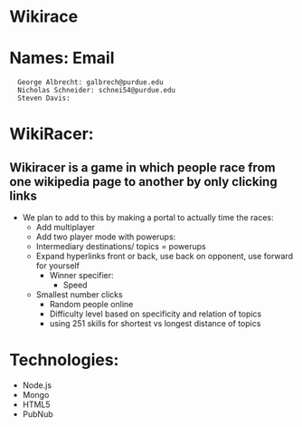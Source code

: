 # Wikirace

# Names: Email
      George Albrecht: galbrech@purdue.edu
      Nicholas Schneider: schnei54@purdue.edu
      Steven Davis:  
      
# WikiRacer:
 ## Wikiracer is a game in which people race from one wikipedia page to another by only clicking links
  
 * We plan to add to this by making a portal to actually time the races:
      * Add multiplayer
      * Add two player mode with powerups:
	* Intermediary destinations/ topics = powerups
	* Expand hyperlinks front or back, use back on opponent, use forward for yourself
      * Winner specifier:
    	* Speed
	* Smallest number clicks	
      * Random people online
      * Difficulty level based on specificity and relation of topics
      * using 251 skills for shortest vs longest distance of topics
      
      
# Technologies:
  * Node.js
  * Mongo
  * HTML5
  * PubNub
  
